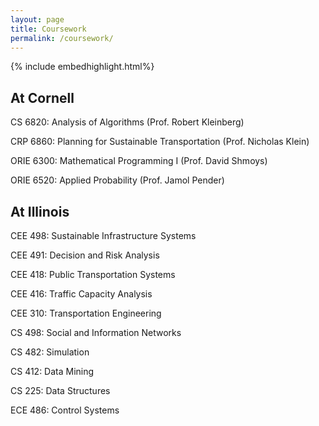 ```yaml
---
layout: page
title: Coursework
permalink: /coursework/
---
```


{% include embedhighlight.html%}

## At Cornell
CS 6820: Analysis of Algorithms (Prof. Robert Kleinberg)

CRP 6860: Planning for Sustainable Transportation (Prof. Nicholas Klein)

ORIE 6300: Mathematical Programming I (Prof. David Shmoys)

ORIE 6520: Applied Probability (Prof. Jamol Pender)

## At Illinois

CEE 498: Sustainable Infrastructure Systems

CEE 491: Decision and Risk Analysis

CEE 418: Public Transportation Systems

CEE 416: Traffic Capacity Analysis

CEE 310: Transportation Engineering

CS 498: Social and Information Networks

CS 482: Simulation

CS 412: Data Mining

CS 225: Data Structures

ECE 486: Control Systems
